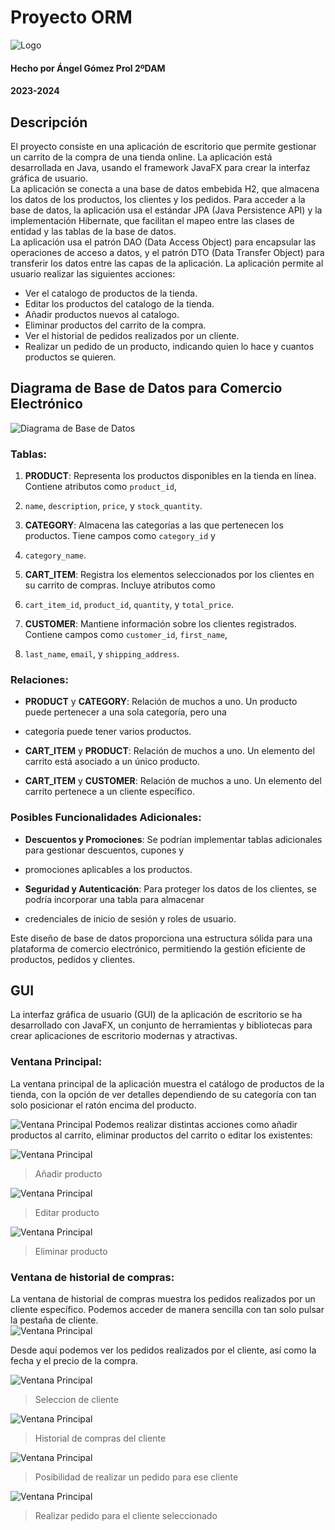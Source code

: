 # Proyecto ORM
![Logo](src/main/resources/IMG/Icon.png)  
#### Hecho por Ángel Gómez Prol  2ºDAM
#### 2023-2024
## Descripción
El proyecto consiste en una aplicación de escritorio que permite gestionar un carrito de la compra de una tienda online. 
La aplicación está desarrollada en Java, usando el framework JavaFX para crear la interfaz gráfica de usuario.  
La aplicación se conecta a una base de datos embebida H2, que almacena los datos de los productos, los clientes y 
los pedidos. Para acceder a la base de datos, la aplicación usa el estándar JPA (Java Persistence API) y la 
implementación Hibernate, que facilitan el mapeo entre las clases de entidad y las tablas de la base de datos.  
La aplicación usa el patrón DAO (Data Access Object) para encapsular las operaciones de acceso a datos, y el patrón 
DTO (Data Transfer Object) para transferir los datos entre las capas de la aplicación. La aplicación permite al usuario 
realizar las siguientes acciones:

- Ver el catalogo de productos de la tienda.
- Editar los productos del catalogo de la tienda.
- Añadir productos nuevos al catalogo.
- Eliminar productos del carrito de la compra.
- Ver el historial de pedidos realizados por un cliente.
- Realizar un pedido de un producto, indicando quien lo hace y cuantos productos se quieren.

## Diagrama de Base de Datos para Comercio Electrónico  
![Diagrama de Base de Datos](src/main/resources/IMG/Diagrama_ER.png)  
### Tablas:   

1. **PRODUCT**: Representa los productos disponibles en la tienda en línea. Contiene atributos como `product_id`, 
2. `name`, `description`, `price`, y `stock_quantity`.

2. **CATEGORY**: Almacena las categorías a las que pertenecen los productos. Tiene campos como `category_id` y 
3. `category_name`.

3. **CART_ITEM**: Registra los elementos seleccionados por los clientes en su carrito de compras. Incluye atributos como 
4. `cart_item_id`, `product_id`, `quantity`, y `total_price`.

4. **CUSTOMER**: Mantiene información sobre los clientes registrados. Contiene campos como `customer_id`, `first_name`, 
5. `last_name`, `email`, y `shipping_address`.

### **Relaciones:**

- **PRODUCT** y **CATEGORY**: Relación de muchos a uno. Un producto puede pertenecer a una sola categoría, pero una 
- categoría puede tener varios productos.

- **CART_ITEM** y **PRODUCT**: Relación de muchos a uno. Un elemento del carrito está asociado a un único producto.

- **CART_ITEM** y **CUSTOMER**: Relación de muchos a uno. Un elemento del carrito pertenece a un cliente específico.

### **Posibles Funcionalidades Adicionales:**

- **Descuentos y Promociones**: Se podrían implementar tablas adicionales para gestionar descuentos, cupones y 
- promociones aplicables a los productos.

- **Seguridad y Autenticación**: Para proteger los datos de los clientes, se podría incorporar una tabla para almacenar 
- credenciales de inicio de sesión y roles de usuario.

Este diseño de base de datos proporciona una estructura sólida para una plataforma de comercio electrónico, permitiendo 
la gestión eficiente de productos, pedidos y clientes.

## GUI
La interfaz gráfica de usuario (GUI) de la aplicación de escritorio se ha desarrollado con JavaFX, un conjunto 
de herramientas y bibliotecas para crear aplicaciones de escritorio modernas y atractivas.

### **Ventana Principal:**
La ventana principal de la aplicación muestra el catálogo de productos de la tienda, con la opción de ver detalles
dependiendo de su categoría con tan solo posicionar el ratón encima del producto.  

![Ventana Principal](src/main/resources/IMG/productos1.png)
Podemos realizar distintas acciones como añadir productos al carrito, eliminar productos del carrito o editar 
los existentes:  

![Ventana Principal](src/main/resources/IMG/productos2.png)
> Añadir producto  

![Ventana Principal](src/main/resources/IMG/productos3.png)
> Editar producto

![Ventana Principal](src/main/resources/IMG/productos4.png)
> Eliminar producto

### **Ventana de historial de compras:**
La ventana de historial de compras muestra los pedidos realizados por un cliente específico. Podemos acceder de manera
sencilla con tan solo pulsar la pestaña de cliente.  
![Ventana Principal](src/main/resources/IMG/clientes1.png)  

Desde aquí podemos ver los pedidos realizados por el cliente, así como la fecha y el precio de la compra.  

![Ventana Principal](src/main/resources/IMG/clientes2.png)
> Seleccion de cliente  

![Ventana Principal](src/main/resources/IMG/clientes3.png)
> Historial de compras del cliente

![Ventana Principal](src/main/resources/IMG/clientes4.png)
> Posibilidad de realizar un pedido para ese cliente  

![Ventana Principal](src/main/resources/IMG/clientes5.png)
> Realizar pedido para el cliente seleccionado


